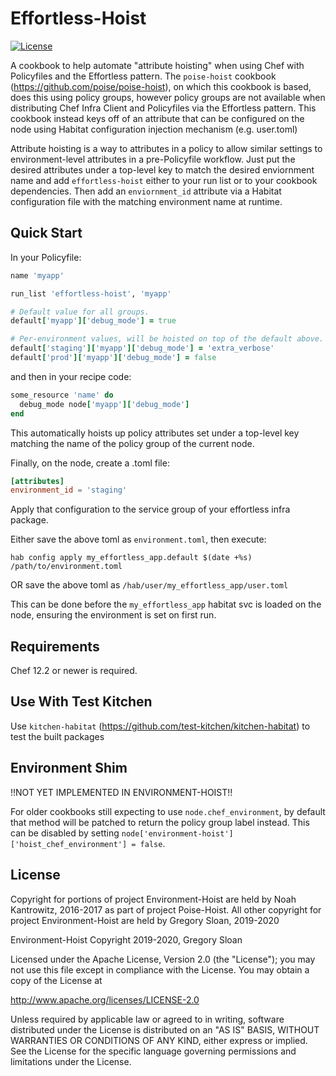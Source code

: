 # Effortless-Hoist

[![License](https://img.shields.io/badge/license-Apache_2-blue.svg)](https://www.apache.org/licenses/LICENSE-2.0)

A cookbook to help automate "attribute hoisting" when using Chef with Policyfiles and the Effortless pattern.
The `poise-hoist` cookbook (https://github.com/poise/poise-hoist), on which this  cookbook is based, does this using policy groups, however policy groups are not available when distributing Chef Infra Client and Policyfiles via the Effortless pattern. This cookbook instead keys off of an attribute that can be configured on the node using Habitat configuration injection mechanism (e.g. user.toml)

Attribute hoisting is a way to attributes in a policy to
allow similar settings to environment-level attributes in a pre-Policyfile
workflow. Just put the desired attributes under a top-level key to match the desired enviornment name
and add `effortless-hoist` either to your run list or to your cookbook dependencies. Then add an `enviornment_id` attribute via a Habitat configuration file with the matching environment name at runtime.

## Quick Start

In your Policyfile:

```ruby
name 'myapp'

run_list 'effortless-hoist', 'myapp'

# Default value for all groups.
default['myapp']['debug_mode'] = true

# Per-environment values, will be hoisted on top of the default above.
default['staging']['myapp']['debug_mode'] = 'extra_verbose'
default['prod']['myapp']['debug_mode'] = false
```

and then in your recipe code:

```ruby
some_resource 'name' do
  debug_mode node['myapp']['debug_mode']
end
```

This automatically hoists up policy attributes set under a top-level key
matching the name of the policy group of the current node.

Finally, on the node, create a .toml file:

```toml
[attributes]
environment_id = 'staging'
```

Apply that configuration to the service group of your effortless infra package.

Either save the above toml as `environment.toml`, then execute:

`hab config apply my_effortless_app.default $(date +%s) /path/to/environment.toml`

OR save the above toml as `/hab/user/my_effortless_app/user.toml`

This can be done before the `my_effortless_app` habitat svc is loaded on the node, ensuring the environment is set on first run.

## Requirements

Chef 12.2 or newer is required.

## Use With Test Kitchen

Use `kitchen-habitat` (https://github.com/test-kitchen/kitchen-habitat) to test the built packages

## Environment Shim

!!NOT YET IMPLEMENTED IN ENVIRONMENT-HOIST!!

For older cookbooks still expecting to use `node.chef_environment`, by default
that method will be patched to return the policy group label instead. This can
be disabled by setting `node['environment-hoist']['hoist_chef_environment'] = false`.

## License

Copyright for portions of project Environment-Hoist are held by Noah Kantrowitz, 2016-2017 as part of project Poise-Hoist. All other copyright for project Environment-Hoist are held by Gregory Sloan, 2019-2020

Environment-Hoist
Copyright 2019-2020, Gregory Sloan

Licensed under the Apache License, Version 2.0 (the "License");
you may not use this file except in compliance with the License.
You may obtain a copy of the License at

http://www.apache.org/licenses/LICENSE-2.0

Unless required by applicable law or agreed to in writing, software
distributed under the License is distributed on an "AS IS" BASIS,
WITHOUT WARRANTIES OR CONDITIONS OF ANY KIND, either express or implied.
See the License for the specific language governing permissions and
limitations under the License.
